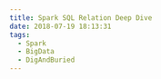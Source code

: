 ```yaml
---
title: Spark SQL Relation Deep Dive
date: 2018-07-19 18:13:31
tags:
  - Spark
  - BigData
  - DigAndBuried
---
```

